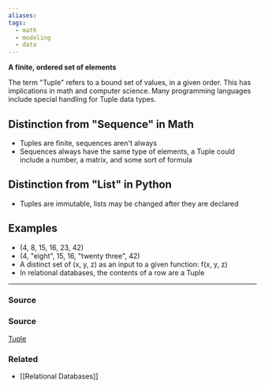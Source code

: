 ```yaml
---
aliases: 
tags:
  - math
  - modeling
  - data
---
```

**A finite, ordered set of elements**

The term "Tuple" refers to a bound set of values, in a given order. This has implications in math and computer science. Many programming languages include special handling for Tuple data types. 

## Distinction from "Sequence" in Math

- Tuples are finite, sequences aren't always
- Sequences always have the same type of elements, a Tuple could include a number, a matrix, and some sort of formula

## Distinction from "List" in Python

- Tuples are immutable, lists may be changed after they are declared

## Examples

- (4, 8, 15, 16, 23, 42)
- (4, "eight", 15, 16, "twenty three", 42)
- A distinct set of (x, y, z) as an input to a given function: f(x, y, z)
- In relational databases, the contents of a row are a Tuple

---

### Source

### Source

[Tuple](https://en.wikipedia.org/wiki/Tuple?wprov=sfti1)

### Related
- [[Relational Databases]]